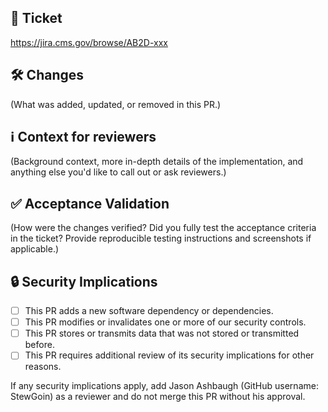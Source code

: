 ## 🎫 Ticket

https://jira.cms.gov/browse/AB2D-xxx

## 🛠 Changes

(What was added, updated, or removed in this PR.)

## ℹ️ Context for reviewers

(Background context, more in-depth details of the implementation, and anything else you'd like to call out or ask reviewers.)

## ✅ Acceptance Validation

(How were the changes verified? Did you fully test the acceptance criteria in the ticket? Provide reproducible testing instructions and screenshots if applicable.)

## 🔒 Security Implications

- [ ] This PR adds a new software dependency or dependencies.
- [ ] This PR modifies or invalidates one or more of our security controls.
- [ ] This PR stores or transmits data that was not stored or transmitted before.
- [ ] This PR requires additional review of its security implications for other reasons.

If any security implications apply, add Jason Ashbaugh (GitHub username: StewGoin) as a reviewer and do not merge this PR without his approval.

